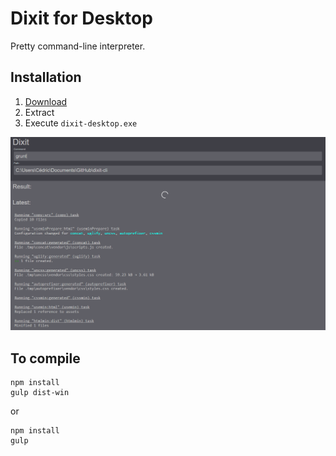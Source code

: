 # Dixit for Desktop

Pretty  command-line interpreter.

## Installation

1. [Download](https://github.com/cedced19/dixit-desktop/releases/latest)
2. Extract
3. Execute `dixit-desktop.exe`

![Demo](demo.png)

## To compile

```
npm install
gulp dist-win
```
or
```
npm install
gulp
```
